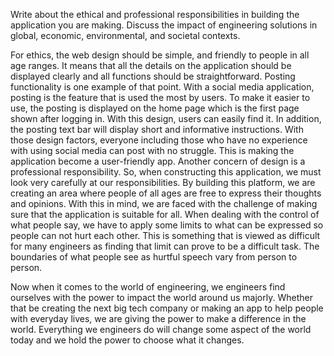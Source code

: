 Write about the ethical and professional responsibilities in building the application you are making. Discuss the impact of engineering solutions in global, economic, environmental, and societal contexts.


For ethics, the web design should be simple, and friendly to people in all age ranges. It means that all the details on the application should be displayed clearly and all functions should be straightforward. Posting functionality is one example of that point. With a social media application, posting is the feature that is used the most by users. To make it easier to use, the posting is displayed on the home page which is the first page shown after logging in. With this design, users can easily find it. In addition, the posting text bar will display short and informative instructions. With those design factors, everyone including those who have no experience with using social media can post with no struggle. This is making the application become a user-friendly app. Another concern of design is a professional responsibility. So, when constructing this application, we must look very carefully at our responsibilities. By building this platform, we are creating an area where people of all ages are free to express their thoughts and opinions. With this in mind, we are faced with the challenge of making sure that the application is suitable for all. When dealing with the control of what people say, we have to apply some limits to what can be expressed so people can not hurt each other. This is something that is viewed as difficult for many engineers as finding that limit can prove to be a difficult task. The boundaries of what people see as hurtful speech vary from person to person. 

Now when it comes to the world of engineering, we engineers find ourselves with the power to impact the world around us majorly. Whether that be creating the next big tech company or making an app to help people with everyday lives, we are giving the power to make a difference in the world. Everything we engineers do will change some aspect of the world today and we hold the power to choose what it changes.
